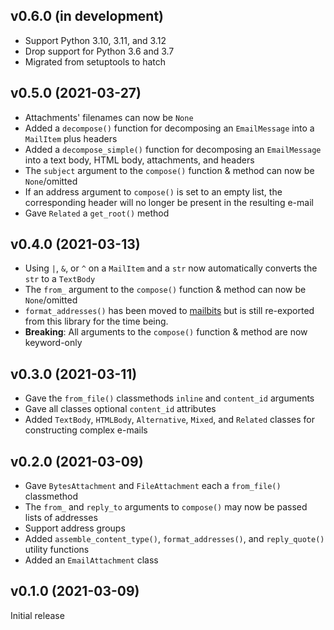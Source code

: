 v0.6.0 (in development)
-----------------------
- Support Python 3.10, 3.11, and 3.12
- Drop support for Python 3.6 and 3.7
- Migrated from setuptools to hatch

v0.5.0 (2021-03-27)
-------------------
- Attachments' filenames can now be `None`
- Added a `decompose()` function for decomposing an `EmailMessage` into a
  `MailItem` plus headers
- Added a `decompose_simple()` function for decomposing an `EmailMessage` into
  a text body, HTML body, attachments, and headers
- The `subject` argument to the `compose()` function & method can now be
  `None`/omitted
- If an address argument to `compose()` is set to an empty list, the
  corresponding header will no longer be present in the resulting e-mail
- Gave `Related` a `get_root()` method

v0.4.0 (2021-03-13)
-------------------
- Using `|`, `&`, or `^` on a `MailItem` and a `str` now automatically converts
  the `str` to a `TextBody`
- The `from_` argument to the `compose()` function & method can now be
  `None`/omitted
- `format_addresses()` has been moved to
  [mailbits](https://github.com/jwodder/mailbits) but is still re-exported from
  this library for the time being.
- **Breaking**: All arguments to the `compose()` function & method are now
  keyword-only

v0.3.0 (2021-03-11)
-------------------
- Gave the `from_file()` classmethods `inline` and `content_id` arguments
- Gave all classes optional `content_id` attributes
- Added `TextBody`, `HTMLBody`, `Alternative`, `Mixed`, and `Related` classes
  for constructing complex e-mails

v0.2.0 (2021-03-09)
-------------------
- Gave `BytesAttachment` and `FileAttachment` each a `from_file()` classmethod
- The `from_` and `reply_to` arguments to `compose()` may now be passed lists
  of addresses
- Support address groups
- Added `assemble_content_type()`, `format_addresses()`, and `reply_quote()`
  utility functions
- Added an `EmailAttachment` class

v0.1.0 (2021-03-09)
-------------------
Initial release
